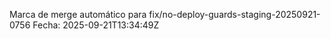 Marca de merge automático para fix/no-deploy-guards-staging-20250921-0756
Fecha: 2025-09-21T13:34:49Z
